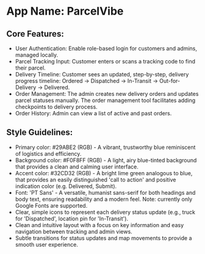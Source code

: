 # **App Name**: ParcelVibe

## Core Features:

- User Authentication: Enable role-based login for customers and admins, managed locally.
- Parcel Tracking Input: Customer enters or scans a tracking code to find their parcel.
- Delivery Timeline: Customer sees an updated, step-by-step, delivery progress timeline: Ordered -> Dispatched -> In-Transit -> Out-for-Delivery -> Delivered.
- Order Management: The admin creates new delivery orders and updates parcel statuses manually.  The order management tool facilitates adding checkpoints to delivery process.
- Order History: Admin can view a list of active and past orders.

## Style Guidelines:

- Primary color: #29ABE2 (RGB) - A vibrant, trustworthy blue reminiscent of logistics and efficiency.
- Background color: #F0F8FF (RGB) - A light, airy blue-tinted background that provides a clean and calming user interface.
- Accent color: #32CD32 (RGB) - A bright lime green analogous to blue, that provides an easily distinguished 'call to action' and positive indication color (e.g. Delivered, Submit).
- Font: 'PT Sans' - A versatile, humanist sans-serif for both headings and body text, ensuring readability and a modern feel. Note: currently only Google Fonts are supported.
- Clear, simple icons to represent each delivery status update (e.g., truck for 'Dispatched', location pin for 'In-Transit').
- Clean and intuitive layout with a focus on key information and easy navigation between tracking and admin views.
- Subtle transitions for status updates and map movements to provide a smooth user experience.